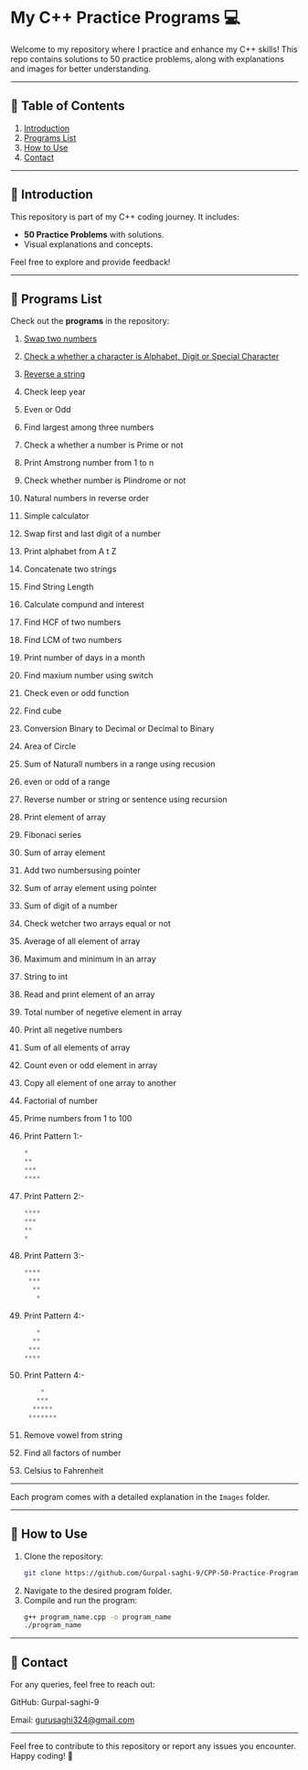 # My C++ Practice Programs 💻

Welcome to my repository where I practice and enhance my C++ skills! This repo contains solutions to 50 practice problems, along with explanations and images for better understanding.

---

## 📜 Table of Contents
1. [Introduction](#introduction)
2. [Programs List](#programs-list)
3. [How to Use](#how-to-use)
4. [Contact](#-contact)

---

## 🔰 Introduction
This repository is part of my C++ coding journey. It includes:
- **50 Practice Problems** with solutions.
- Visual explanations and concepts.

Feel free to explore and provide feedback!

---

## 📝 Programs List
Check out the **programs** in the repository:

1. [Swap two numbers](https://github.com/Gurpal-saghi-9/CPP-50-Practice-Programs/tree/main/01.%20Swap%20two%20numbers) 
2. [Check a whether a character is Alphabet, Digit or Special Character](https://github.com/Gurpal-saghi-9/CPP-50-Practice-Programs/tree/main/02.%20Check%20a%20character%20is%20alpha%2C%20dig%2C%20special%20char)
3. [Reverse a string](https://github.com/Gurpal-saghi-9/CPP-50-Practice-Programs/tree/main/03.%20Reverse%20a%20String)
4. Check leep year
5. Even or Odd
6. Find largest among three numbers
7. Check a whether a number is Prime or not
8. Print Amstrong number from 1 to n
9. Check whether number is Plindrome or not
10. Natural numbers in reverse order
11. Simple calculator
12. Swap first and last digit of a number
13. Print alphabet from A t Z
14. Concatenate two strings
15. Find String Length
16. Calculate compund and interest
17. Find HCF of two numbers
18. Find LCM of two numbers
19. Print number of days in a month
20. Find maxium number using switch
21. Check even or odd function
22. Find cube
23. Conversion Binary to Decimal or Decimal to Binary
24. Area of Circle
25. Sum of Naturall numbers in a range using recusion
26. even or odd of a range
27. Reverse number or string or sentence using recursion
28. Print element of array
29. Fibonaci series
30. Sum of array element
31. Add two numbersusing pointer
32. Sum of array element using pointer
33. Sum of digit of a number
34. Check wetcher two arrays equal or not
35. Average of all element of array
36. Maximum and minimum in an array
37. String to int
38. Read and print element of an array
39. Total number of negetive element in array
40. Print all negetive numbers
41. Sum of all elements of array
42. Count even or odd element in array
43. Copy all element of one array to another
44. Factorial of number
45. Prime numbers from 1 to 100
46. Print Pattern 1:-
    ```python
    *
    **
    ***
    ****
    ```
47. Print Pattern 2:-
    ```python
    ****
    ***
    **
    *
    ```

48. Print Pattern 3:-
    ```python
    ****
     ***
      **
       *
    ```

49. Print Pattern 4:-
    ```python
       *
      **
     ***
    ****
    ```
50. Print Pattern 4:-
    ```python
        *
       ***
      *****
     *******
      ```

51. Remove vowel from string
52. Find all factors of number
53. Celsius to Fahrenheit

---

Each program comes with a detailed explanation in the `Images` folder.

---

## 🚀 How to Use
1. Clone the repository:
   ```bash
   git clone https://github.com/Gurpal-saghi-9/CPP-50-Practice-Programs.git
2. Navigate to the desired program folder.
3. Compile and run the program:
   ```bash
   g++ program_name.cpp -o program_name
   ./program_name

---

## 📧 Contact
For any queries, feel free to reach out:

GitHub: Gurpal-saghi-9

Email: gurusaghi324@gmail.com

---

Feel free to contribute to this repository or report any issues you encounter. Happy coding! 🚀
